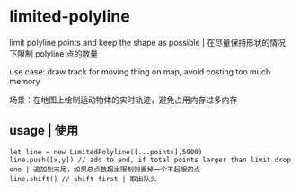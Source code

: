 # limited-polyline
limit polyline points and keep the shape as possible | 在尽量保持形状的情况下限制 polyline 点的数量

use case: draw track for moving thing on map, avoid costing too much memory

场景：在地图上绘制运动物体的实时轨迹，避免占用内存过多内存

## usage | 使用

```
let line = new LimitedPolyline([...points],5000)
line.push([x,y]) // add to end, if total points larger than limit drop one | 追加到末尾，如果总点数超出限制则丢掉一个不起眼的点
line.shift() // shift first | 取出队头

```
